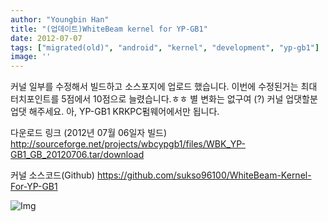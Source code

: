 ```yaml
---
author: "Youngbin Han"
title: "(업데이트)WhiteBeam kernel for YP-GB1"
date: 2012-07-07
tags: ["migrated(old)", "android", "kernel", "development", "yp-gb1"]
image: ''
---
```


 커널 일부를 수정해서 빌드하고 소스포지에 업로드 했습니다.
이번에 수정된거는 최대 터치포인트를 5점에서 10점으로 늘렸습니다.ㅎㅎ
별 변화는 없구여 (?) 커널 업댓할분 업댓 해주세요.
아, YP-GB1 KRKPC펌웨어에서만 됩니다.

다운로드 링크 (2012년 07월 06일자 빌드)
http://sourceforge.net/projects/wbcypgb1/files/WBK_YP-GB1_GB_20120706.tar/download

커널 소스코드(Github)
https://github.com/sukso96100/WhiteBeam-Kernel-For-YP-GB1 

![Img](https://sukso96100.github.io/blogimgs/SC20120707-133022.png)

